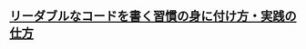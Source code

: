## [リーダブルなコードを書く習慣の身に付け方・実践の仕方](https://www.clear-code.com/blog/2021/9/22/readable-code-workshop-2021-tmu.html)

